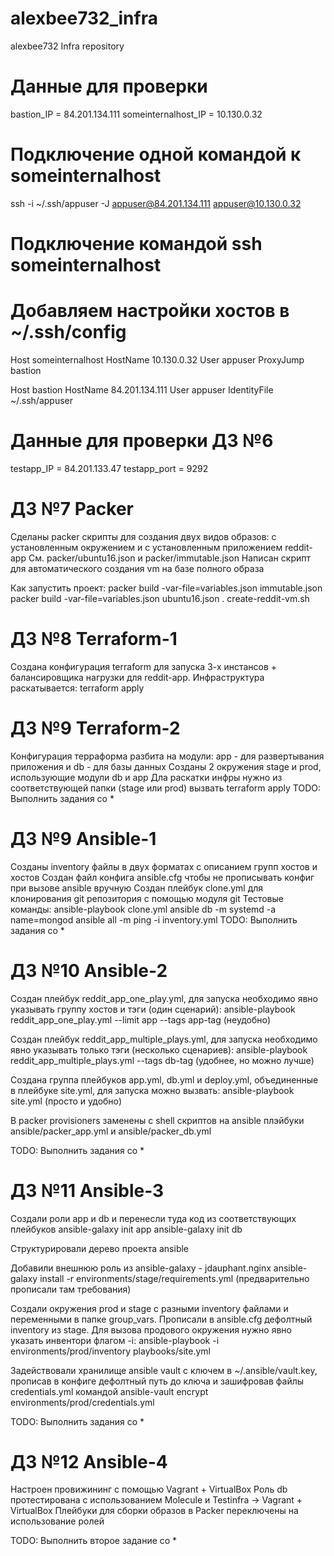 # alexbee732_infra
alexbee732 Infra repository

# Данные для проверки
bastion_IP = 84.201.134.111
someinternalhost_IP = 10.130.0.32

# Подключение одной командой к someinternalhost
ssh -i ~/.ssh/appuser -J appuser@84.201.134.111 appuser@10.130.0.32

# Подключение командой ssh someinternalhost
# Добавляем настройки хостов в ~/.ssh/config
Host someinternalhost
    HostName 10.130.0.32
    User appuser
    ProxyJump bastion

Host bastion
    HostName 84.201.134.111
    User appuser
    IdentityFile ~/.ssh/appuser

# Данные для проверки ДЗ №6
testapp_IP = 84.201.133.47
testapp_port = 9292

# ДЗ №7 Packer
Сделаны packer скрипты для создания двух видов образов: с установленным окружением и с установленным приложением reddit-app
См. packer/ubuntu16.json и packer/immutable.json
Написан скрипт для автоматического создания vm на базе полного образа

Как запустить проект:
packer build -var-file=variables.json immutable.json
packer build -var-file=variables.json ubuntu16.json
. create-reddit-vm.sh

# ДЗ №8 Terraform-1
Создана конфигурация terraform для запуска 3-х инстансов + балансировщика нагрузки для reddit-app.
Инфраструктура раскатывается:
terraform apply

# ДЗ №9 Terraform-2
Конфигурация терраформа разбита на модули: app - для развертывания приложения и db - для базы данных
Созданы 2 окружения stage и prod, использующие модули db и app
Дла раскатки инфры нужно из соответствующей папки (stage или prod) вызвать terraform apply
TODO: Выполнить задания со *

# ДЗ №9 Ansible-1
Созданы inventory файлы в двух форматах с описанием групп хостов и хостов
Создан файл конфига ansible.cfg чтобы не прописывать конфиг при вызове ansible вручную
Создан плейбук clone.yml для клонирования git репозитория с помощью модуля git
Тестовые команды:
ansible-playbook clone.yml
ansible db -m systemd -a name=mongod
ansible all -m ping -i inventory.yml
TODO: Выполнить задания со *

# ДЗ №10 Ansible-2
Создан плейбук reddit_app_one_play.yml, для запуска необходимо явно указывать группу хостов и тэги (один сценарий):
ansible-playbook reddit_app_one_play.yml --limit app --tags app-tag (неудобно)

Создан плейбук reddit_app_multiple_plays.yml, для запуска необходимо явно указывать только тэги (несколько сценариев):
ansible-playbook reddit_app_multiple_plays.yml --tags db-tag (удобнее, но можно лучше)

Создана группа плейбуков app.yml, db.yml и deploy.yml, объединенные в плейбуке site.yml, для запуска можно вызвать:
ansible-playbook site.yml (просто и удобно)

В packer provisioners заменены с shell скриптов на ansible плэйбуки ansible/packer_app.yml и ansible/packer_db.yml

TODO: Выполнить задания со *

# ДЗ №11 Ansible-3
Создали роли app и db и перенесли туда код из соответствующих плейбуков
ansible-galaxy init app
ansible-galaxy init db

Структурировали дерево проекта ansible

Добавили внешнюю роль из ansible-galaxy - jdauphant.nginx
ansible-galaxy install -r environments/stage/requirements.yml (предварительно прописали там требования)

Создали окружения prod и stage с разными inventory файлами и переменными в папке group_vars. Прописали в ansible.cfg дефолтный inventory из stage. Для вызова продового окружения нужно явно указать инвентори флагом -i:
ansible-playbook -i environments/prod/inventory playbooks/site.yml

Задействовали хранилище ansible vault с ключем в ~/.ansible/vault.key, прописав в конфиге дефолтный путь до ключа и зашифровав файлы credentials.yml командой
ansible-vault encrypt environments/prod/credentials.yml

TODO: Выполнить задания со *

# ДЗ №12 Ansible-4
Настроен провижининг с помощью Vagrant + VirtualBox
Роль db протестирована с использованием Molecule и Testinfra -> Vagrant + VirtualBox
Плейбуки для сборки образов в Packer переключены на использование ролей

TODO: Выполнить второе задание со *
